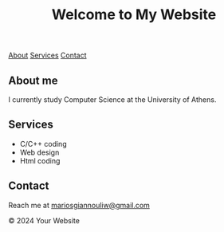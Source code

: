 <html lang="en">
    <title>Marios</title>
<head>
    <meta charset="UTF-8">
    <meta name="viewport" content="width=device-width, initial-scale=1.0">
    
</head>
<body>
    <header>
        <h1>Welcome to My Website</h1>
    </header>
    <nav>
        <a href="#about">About</a>
        <a href="#services">Services</a>
        <a href="#contact">Contact</a>
    </nav>
    <main>
        <section id="about">
            <h2>About me</h2>
            <p1>I currently study Computer Science at the University of Athens.</p1>
        </section>
        <section id="services">
            <h2>Services</h2>
            <ul>
                <li>C/C++ coding</li>
                <li>Web design</li>
                <li>Html coding</li>
            </ul>
        </section>
        <section id="contact">
            <h2>Contact</h2>
            <p>Reach me at <a href="mailto:mariosgiannouliw@gmail.com">mariosgiannouliw@gmail.com</a></p>
        </section>
    </main>
    <footer>
        <p>&copy; 2024 Your Website</p>
    </footer>
</body>
</html>
